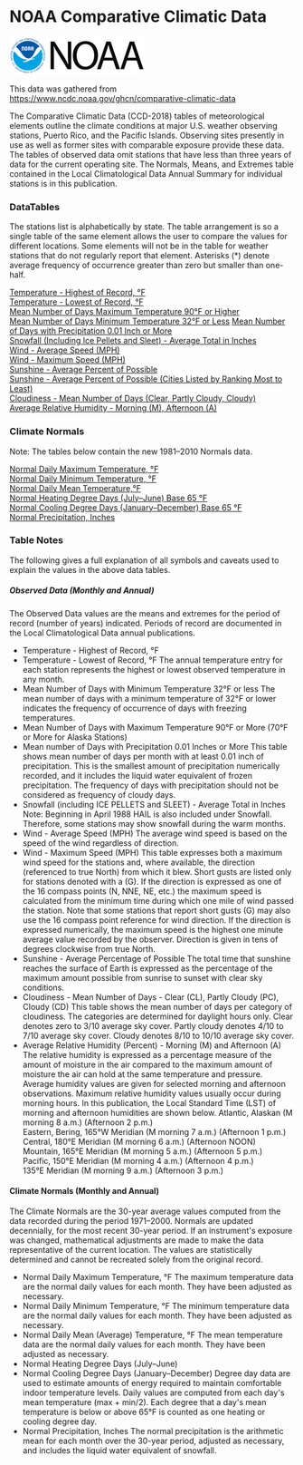 # NOAA Comparative Climatic Data

![noaa logo](logo_noaa.png)

This data was gathered from https://www.ncdc.noaa.gov/ghcn/comparative-climatic-data

The Comparative Climatic Data (CCD-2018) tables of meteorological elements outline the climate conditions at major U.S. weather observing stations, Puerto Rico, and the Pacific Islands. Observing sites presently in use as well as former sites with comparable exposure provide these data. The tables of observed data omit stations that have less than three years of data for the current operating site. The Normals, Means, and Extremes table contained in the Local Climatological Data Annual Summary for individual stations is in this publication.

### DataTables

The stations list is alphabetically by state. The table arrangement is so a single table of the same element allows the user to compare the values for different locations. Some elements will not be in the table for weather stations that do not regularly report that element. Asterisks (*) denote average frequency of occurrence greater than zero but smaller than one-half.

[Temperature - Highest of Record, °F](hghtmp18.dat)  
[Temperature - Lowest of Record, °F](lowtmp18.dat)  
[Mean Number of Days Maximum Temperature 90°F or Higher](mxge9018.dat)  
[Mean Number of Days Minimum Temperature 32°F or Less](mnls3218.dat)
[Mean Number of Days with Precipitation 0.01 Inch or More](prge0118.dat)  
[Snowfall (Including Ice Pellets and Sleet) - Average Total in Inches](avgsnf18.dat)  
[Wind - Average Speed (MPH)](wndspd18.dat)  
[Wind - Maximum Speed (MPH)](maxwnd18.dat)  
[Sunshine - Average Percent of Possible](pctpos18.dat)  
[Sunshine - Average Percent of Possible (Cities Listed by Ranking Most to Least)](pctposrank.txt)  
[Cloudiness - Mean Number of Days (Clear, Partly Cloudy, Cloudy)](clpcdy18.dat)  
[Average Relative Humidity - Morning (M), Afternoon (A)](relhum18.dat)  

### Climate Normals
Note: The tables below contain the new 1981–2010 Normals data.

[Normal Daily Maximum Temperature, °F](nrmmax.txt)  
[Normal Daily Minimum Temperature, °F](nrmmin.txt)  
[Normal Daily Mean Temperature,°F](nrmavg.txt)  
[Normal Heating Degree Days (July–June) Base 65 °F](nrmhdd.txt)  
[Normal Cooling Degree Days (January–December) Base 65 °F](nrmcdd.txt)  
[Normal Precipitation, Inches](nrmpcp.txt)  

### Table Notes
The following gives a full explanation of all symbols and caveats used to explain the values in the above data tables.

##### Observed Data (Monthly and Annual)  
The Observed Data values are the means and extremes for the period of record (number of years) indicated. Periods of record are documented in the Local Climatological Data annual publications.

- Temperature - Highest of Record, °F
- Temperature - Lowest of Record, °F
The annual temperature entry for each station represents the highest or lowest observed temperature in any month.
- Mean Number of Days with Minimum Temperature 32°F or less
The mean number of days with a minimum temperature of 32°F or lower indicates the frequency of occurrence of days with freezing temperatures.
- Mean Number of Days with Maximum Temperature 90°F or More (70°F or More for Alaska Stations)
- Mean number of Days with Precipitation 0.01 Inches or More
This table shows mean number of days per month with at least 0.01 inch of precipitation. This is the smallest amount of precipitation numerically recorded, and it includes the liquid water equivalent of frozen precipitation. The frequency of days with precipitation should not be considered as frequency of cloudy days.
- Snowfall (including ICE PELLETS and SLEET) - Average Total in Inches
Note: Beginning in April 1988 HAIL is also included under Snowfall. Therefore, some stations may show snowfall during the warm months.
- Wind - Average Speed (MPH)
The average wind speed is based on the speed of the wind regardless of direction.
- Wind - Maximum Speed (MPH)
This table expresses both a maximum wind speed for the stations and, where available, the direction (referenced to true North) from which it blew. Short gusts are listed only for stations denoted with a (G). If the direction is expressed as one of the 16 compass points (N, NNE, NE, etc.) the maximum speed is calculated from the minimum time during which one mile of wind passed the station. Note that some stations that report short gusts (G) may also use the 16 compass point reference for wind direction. If the direction is expressed numerically, the maximum speed is the highest one minute average value recorded by the observer. Direction is given in tens of degrees clockwise from true North.
- Sunshine - Average Percentage of Possible
The total time that sunshine reaches the surface of Earth is expressed as the percentage of the maximum amount possible from sunrise to sunset with clear sky conditions.
- Cloudiness - Mean Number of Days - Clear (CL), Partly Cloudy (PC), Cloudy (CD)
This table shows the mean number of days per category of cloudiness. The categories are determined for daylight hours only. Clear denotes zero to 3/10 average sky cover. Partly cloudy denotes 4/10 to 7/10 average sky cover. Cloudy denotes 8/10 to 10/10 average sky cover.
- Average Relative Humidity (Percent) - Morning (M) and Afternoon (A)
The relative humidity is expressed as a percentage measure of the amount of moisture in the air compared to the maximum amount of moisture the air can hold at the same temperature and pressure. Average humidity values are given for selected morning and afternoon observations. Maximum relative humidity values usually occur during morning hours. In this publication, the Local Standard Time (LST) of morning and afternoon humidities are shown below.
Atlantic, Alaskan (M morning 8 a.m.) (Afternoon 2 p.m.)  
Eastern, Bering, 165°W Meridian (M morning 7 a.m.) (Afternoon 1 p.m.)  
Central, 180°E Meridian (M morning 6 a.m.) (Afternoon NOON)  
Mountain, 165°E Meridian (M morning 5 a.m.) (Afternoon 5 p.m.)  
Pacific, 150°E Meridian (M morning 4 a.m.) (Afternoon 4 p.m.)  
135°E Meridian (M morning 9 a.m.) (Afternoon 3 p.m.)  

#### Climate Normals (Monthly and Annual) 
The Climate Normals are the 30-year average values computed from the data recorded during the period 1971–2000. Normals are updated decennially, for the most recent 30-year period. If an instrument's exposure was changed, mathematical adjustments are made to make the data representative of the current location. The values are statistically determined and cannot be recreated solely from the original record.

- Normal Daily Maximum Temperature, °F
The maximum temperature data are the normal daily values for each month. They have been adjusted as necessary.
- Normal Daily Minimum Temperature, °F
The minimum temperature data are the normal daily values for each month. They have been adjusted as necessary.
- Normal Daily Mean (Average) Temperature, °F
The mean temperature data are the normal daily values for each month. They have been adjusted as necessary.
- Normal Heating Degree Days (July–June)
- Normal Cooling Degree Days (January–December)
Degree day data are used to estimate amounts of energy required to maintain comfortable indoor temperature levels. Daily values are computed from each day's mean temperature (max + min/2). Each degree that a day's mean temperature is below or above 65°F is counted as one heating or cooling degree day.
- Normal Precipitation, Inches
The normal precipitation is the arithmetic mean for each month over the 30-year period, adjusted as necessary, and includes the liquid water equivalent of snowfall.
